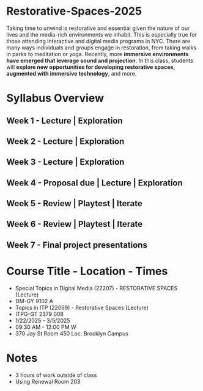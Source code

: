 # Restorative-Spaces-2025

Taking time to unwind is restorative and essential given the nature of our lives and the media-rich environments we inhabit. This is especially true for those attending interactive and digital media programs in NYC. There are many ways individuals and groups engage in restoration, from taking walks in parks to meditation or yoga. Recently, more **immersive environments have emerged that leverage sound and projection**. In this class, students will **explore new opportunities for developing restorative spaces, augmented with immersive technology**, and more.


# Syllabus Overview

## Week 1 - Lecture | Exploration

## Week 2 - Lecture | Exploration

## Week 3 - Lecture | Exploration

## Week 4 - Proposal due | Lecture | Exploration

## Week  5 - Review | Playtest | Iterate

## Week 6 - Review | Playtest | Iterate

## Week 7 - Final project presentations

# Course Title - Location - Times

- Special Topics in Digital Media (22207) - RESTORATIVE SPACES (Lecture)
- DM-GY 9102 A
- Topics in ITP (22069) - Restorative Spaces (Lecture)
- ITPG-GT 2379 008
- 1/22/2025 - 3/5/2025
- 09:30 AM - 12:00 PM W
-  370 Jay St Room 450 Loc: Brooklyn Campus

# Notes

- 3 hours of work outside of class
- Using Renewal Room 203

  
